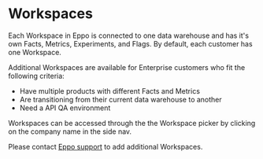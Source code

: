 # Workspaces

Each Workspace in Eppo is connected to one data warehouse and has it's own Facts, Metrics, Experiments, and Flags. By default, each customer has one Workspace.

Additional Workspaces are available for Enterprise customers who fit the following criteria:
* Have multiple products with different Facts and Metrics
* Are transitioning from their current data warehouse to another
* Need a API QA environment

Workspaces can be accessed through the the Workspace picker by clicking on the company name in the side nav.

Please contact <a href="mailto:support@eppo.com">Eppo support</a> to add additional Workspaces.